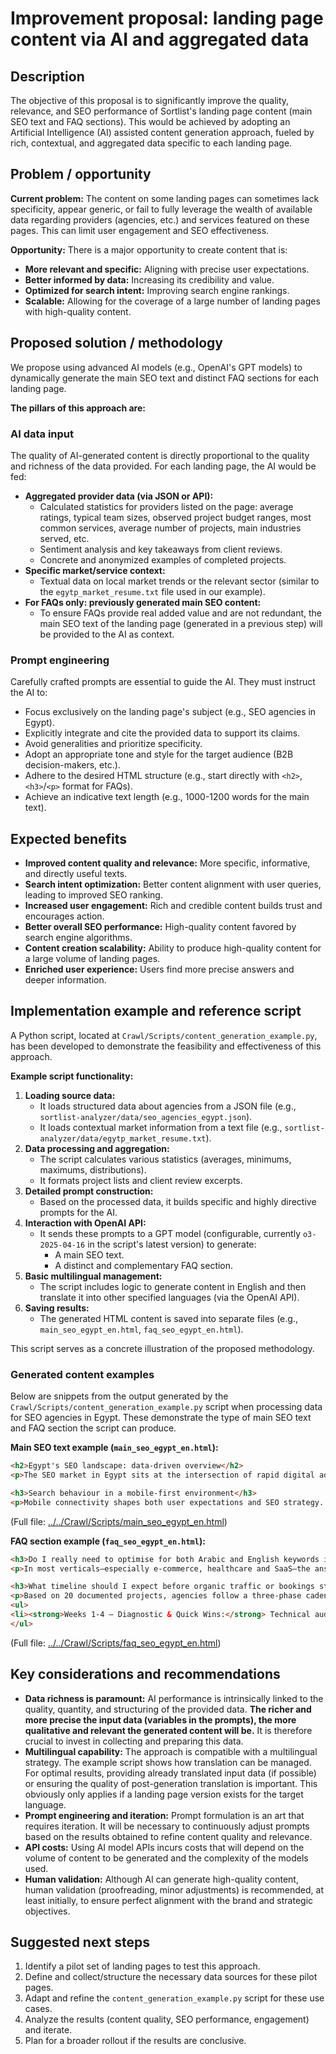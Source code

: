 # Improvement proposal: landing page content via AI and aggregated data

## Description

The objective of this proposal is to significantly improve the quality, relevance, and SEO performance of Sortlist's landing page content (main SEO text and FAQ sections). This would be achieved by adopting an Artificial Intelligence (AI) assisted content generation approach, fueled by rich, contextual, and aggregated data specific to each landing page.

## Problem / opportunity

**Current problem:**
The content on some landing pages can sometimes lack specificity, appear generic, or fail to fully leverage the wealth of available data regarding providers (agencies, etc.) and services featured on these pages. This can limit user engagement and SEO effectiveness.

**Opportunity:**
There is a major opportunity to create content that is:
-   **More relevant and specific:** Aligning with precise user expectations.
-   **Better informed by data:** Increasing its credibility and value.
-   **Optimized for search intent:** Improving search engine rankings.
-   **Scalable:** Allowing for the coverage of a large number of landing pages with high-quality content.

## Proposed solution / methodology

We propose using advanced AI models (e.g., OpenAI's GPT models) to dynamically generate the main SEO text and distinct FAQ sections for each landing page.

**The pillars of this approach are:**

### AI data input

The quality of AI-generated content is directly proportional to the quality and richness of the data provided. For each landing page, the AI would be fed:

-   **Aggregated provider data (via JSON or API):**
    *   Calculated statistics for providers listed on the page: average ratings, typical team sizes, observed project budget ranges, most common services, average number of projects, main industries served, etc.
    *   Sentiment analysis and key takeaways from client reviews.
    *   Concrete and anonymized examples of completed projects.
-   **Specific market/service context:**
    *   Textual data on local market trends or the relevant sector (similar to the `egytp_market_resume.txt` file used in our example).
-   **For FAQs only: previously generated main SEO content:**
    *   To ensure FAQs provide real added value and are not redundant, the main SEO text of the landing page (generated in a previous step) will be provided to the AI as context.

### Prompt engineering

Carefully crafted prompts are essential to guide the AI. They must instruct the AI to:
-   Focus exclusively on the landing page's subject (e.g., SEO agencies in Egypt).
-   Explicitly integrate and cite the provided data to support its claims.
-   Avoid generalities and prioritize specificity.
-   Adopt an appropriate tone and style for the target audience (B2B decision-makers, etc.).
-   Adhere to the desired HTML structure (e.g., start directly with `<h2>`, `<h3>`/`<p>` format for FAQs).
-   Achieve an indicative text length (e.g., 1000-1200 words for the main text).

## Expected benefits

-   **Improved content quality and relevance:** More specific, informative, and directly useful texts.
-   **Search intent optimization:** Better content alignment with user queries, leading to improved SEO ranking.
-   **Increased user engagement:** Rich and credible content builds trust and encourages action.
-   **Better overall SEO performance:** High-quality content favored by search engine algorithms.
-   **Content creation scalability:** Ability to produce high-quality content for a large volume of landing pages.
-   **Enriched user experience:** Users find more precise answers and deeper information.

## Implementation example and reference script

A Python script, located at `Crawl/Scripts/content_generation_example.py`, has been developed to demonstrate the feasibility and effectiveness of this approach.

**Example script functionality:**
1.  **Loading source data:**
    *   It loads structured data about agencies from a JSON file (e.g., `sortlist-analyzer/data/seo_agencies_egypt.json`).
    *   It loads contextual market information from a text file (e.g., `sortlist-analyzer/data/egytp_market_resume.txt`).
2.  **Data processing and aggregation:**
    *   The script calculates various statistics (averages, minimums, maximums, distributions).
    *   It formats project lists and client review excerpts.
3.  **Detailed prompt construction:**
    *   Based on the processed data, it builds specific and highly directive prompts for the AI.
4.  **Interaction with OpenAI API:**
    *   It sends these prompts to a GPT model (configurable, currently `o3-2025-04-16` in the script's latest version) to generate:
        *   A main SEO text.
        *   A distinct and complementary FAQ section.
5.  **Basic multilingual management:**
    *   The script includes logic to generate content in English and then translate it into other specified languages (via the OpenAI API).
6.  **Saving results:**
    *   The generated HTML content is saved into separate files (e.g., `main_seo_egypt_en.html`, `faq_seo_egypt_en.html`).

This script serves as a concrete illustration of the proposed methodology.

### Generated content examples

Below are snippets from the output generated by the `Crawl/Scripts/content_generation_example.py` script when processing data for SEO agencies in Egypt. These demonstrate the type of main SEO text and FAQ section the script can produce.

**Main SEO text example (`main_seo_egypt_en.html`):**

```html
<h2>Egypt's SEO landscape: data-driven overview</h2>
<p>The SEO market in Egypt sits at the intersection of rapid digital adoption and a maturing agency ecosystem. Egypt Digital Market Insights records <strong>96.3 million internet users in early 2025, equal to 81.9 percent penetration</strong>. Add to that <strong>116 million active mobile connections—99 percent of the population</strong>—and the business case for high-performance search visibility becomes clear: virtually every potential customer is reachable online, most of them via mobile search.</p>

<h3>Search behaviour in a mobile-first environment</h3>
<p>Mobile connectivity shapes both user expectations and SEO strategy. With median mobile download speeds at <strong>24.17 Mbps</strong> and fixed-line speeds averaging <strong>76.67 Mbps</strong> (Egypt Digital Market Insights), on-page performance—Core Web Vitals, site architecture, and schema—directly affects rankings and conversions. Agencies therefore emphasise technical SEO and page-speed optimisation: projects such as <em>SEO Overhaul for E-commerce Client</em> (Agency G, 2024) and <em>SEO Overhaul for E-commerce Client</em> (Agency H, 2021) each included comprehensive technical audits to ensure fast, mobile-friendly experiences for B2C shoppers.</p>
```
(Full file: [../../Crawl/Scripts/main_seo_egypt_en.html](../../Crawl/Scripts/main_seo_egypt_en.html))

**FAQ section example (`faq_seo_egypt_en.html`):**

```html
<h3>Do I really need to optimise for both Arabic and English keywords in Egypt?</h3>
<p>In most verticals—especially e-commerce, healthcare and SaaS—the answer is "yes." Roughly 70 % of consumer queries on Egyptian SERPs are in Arabic, while English dominates B2B and tech research. Agencies that ranked highest in client reviews (4.6 – 4.95/5) routinely deploy bilingual content clusters, pair <code>hreflang</code> tags with right-to-left (RTL) styling fixes, and localise meta data rather than just translate it. The payoff is twofold: Arabic pages capture volume, and English pages earn backlinks from regional tech press, lifting overall domain authority.</p>

<h3>What timeline should I expect before organic traffic or bookings start to climb?</h3>
<p>Based on 20 documented projects, agencies follow a three-phase cadence:</p>
<ul>
<li><strong>Weeks 1-4 – Diagnostic & Quick Wins:</strong> Technical audit, Core Web Vitals fixes, Google Business Profile clean-up. Local clinics in the "Medical Practice" series saw map views rise within the first 30 days.</li>
</ul>
```
(Full file: [../../Crawl/Scripts/faq_seo_egypt_en.html](../../Crawl/Scripts/faq_seo_egypt_en.html))

## Key considerations and recommendations

-   **Data richness is paramount:** AI performance is intrinsically linked to the quality, quantity, and structuring of the provided data. **The richer and more precise the input data (variables in the prompts), the more qualitative and relevant the generated content will be.** It is therefore crucial to invest in collecting and preparing this data.
-   **Multilingual capability:** The approach is compatible with a multilingual strategy. The example script shows how translation can be managed. For optimal results, providing already translated input data (if possible) or ensuring the quality of post-generation translation is important. This obviously only applies if a landing page version exists for the target language.
-   **Prompt engineering and iteration:** Prompt formulation is an art that requires iteration. It will be necessary to continuously adjust prompts based on the results obtained to refine content quality and relevance.
-   **API costs:** Using AI model APIs incurs costs that will depend on the volume of content to be generated and the complexity of the models used.
-   **Human validation:** Although AI can generate high-quality content, human validation (proofreading, minor adjustments) is recommended, at least initially, to ensure perfect alignment with the brand and strategic objectives.

## Suggested next steps

1.  Identify a pilot set of landing pages to test this approach.
2.  Define and collect/structure the necessary data sources for these pilot pages.
3.  Adapt and refine the `content_generation_example.py` script for these use cases.
4.  Analyze the results (content quality, SEO performance, engagement) and iterate.
5.  Plan for a broader rollout if the results are conclusive. 